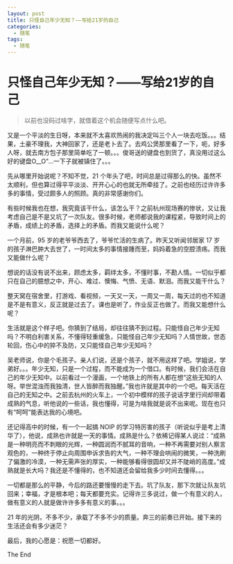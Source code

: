 ```yaml
---
layout: post
title: 只怪自己年少无知？——写给21岁的自己
categories:
  - 随笔
tags:
  - 随笔
---
```


# 只怪自己年少无知？——写给21岁的自己

> 以前也没码过啥字，就借着这个机会随便写点什么吧。

又是一个平淡的生日呀，本来就不太喜欢热闹的我决定叫三个人一块去吃饭。。。结果，土豪不理我，大神回家了，还是老卜去了。去鸡公煲那里看了一下，呃，好多人呀，就去南方包子那里简单吃了一顿。。。俊哥送的键盘也到货了，真没用过这么好的键盘O__O"…一下子就被镇住了。。。

先从哪里开始说呢？不知不觉，21 个年头了吧，时间总是过得那么的快。虽然不太顺利，但也算过得平平淡淡、开开心心的也就无所牵挂了。之前也经历过许许多多的事情，受过颇多人的照顾。真的非常感谢你们。

有些时候我也在想，我究竟该干什么，该怎么干？之前杭州现场赛的惨状，又让我考虑自己是不是又坑了一次队友。很多时候，老师都说我的课程紧，导致时间上的矛盾，成绩上的矛盾，选择上的矛盾。而我又能说什么呢？

一个月前，95 岁的老爷爷西去了，爷爷忙活的生病了。昨天又听闻邻居家 17 岁的孩子淋巴肿大去世了，一时间太多的事情接踵而至，妈妈着急的空腔溃疡。而我又能做什么呢？

想说的话没有说不出来，顾虑太多，羁绊太多，不懂时事，不勘人情。一切似乎都只在自己的臆想之中，开心、难过、懊悔、气愤、无语、默泪。而我又能干什么？

整天窝在宿舍里，打游戏、看视频，一天又一天，一周又一周，每天过的也不知道是不是有意义，反正就是过去了。课也是听了，作业反正也做了。而我又能想什么呢？

生活就是这个样子吧。你猜到了结局，却往往猜不到过程。只能怪自己年少无知吗？不明白利害关系，不懂得轻重缓急，只能怪自己年少无知吗？人情世故，世态轮回，伤心中的猝不及防，又只能怪自己年少无知吗？

吴老师说，你是个毛孩子。亲人们说，还是个孩子，就不用这样了吧。学姐说，学弟好。。。年少无知，只是一个过程，而不能成为一个借口。有时候，我们会活在自己的年少无知中。以前看过一个漫画，一个地铁上的所有人都在想“这些无知的人呀。举世混浊而我独清，世人皆醉而我独醒。”我也许就是其中的一个吧。每天活在自己的无知之中。之前去杭州的火车上，一个初中模样的孩子说话字里行间却带着成熟的气息，听他说的一些话，我也懂得，可是为啥我就是说不出来呢。现在也只有“呵呵”能表达我的心境吧。

还记得高中的时候，有一个一起搞 NOIP 的学习特厉害的孩子（听说似乎是考上清华了），他说，成熟也许就是一天的事情。成熟是什么？依稀记得某人说过：“成熟是一种明亮而不刺眼的光辉，一种圆润而不腻耳的音响，一种不再需要对别人察言观色的，一种终于停止向周围申诉求告的大气，一种不理会哄闹的微笑，一种洗刷了偏激的冷漠，一种无需声张的厚实，一种能够看得很圆却又并不陡峭的高度。”成熟就是长大吗？我还是不懂得的，也不知道还会留给我多少时间去懂得。。。

一切都是那么的平静，今后的路还要慢慢的走下去。坑了队友，那下次就让队友坑回来；幸福，才是根本吧；每天都要充实。记得许三多说过，做一个有意义的人，做有意义的人就是做许许多多有意义的事。。。

21 年的光阴，不多不少，承载了不多不少的质量。奔三的前奏已开始。接下来的生活还会有多少迷茫？

最后，我的心愿是：祝愿一切都好。

The End
